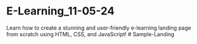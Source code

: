 # E-Learning_11-05-24
Learn how to create a stunning and user-friendly e-learning landing page from scratch using HTML, CSS, and JavaScript!
#   S a m p l e - L a n d i n g  
 